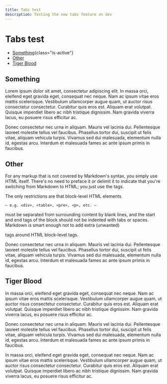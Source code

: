```yaml
---
title: Tabs test
description: Testing the new tabs feature on dev
---
```

# Tabs test

<div class="router">
<div class="tabs is-medium is-centered">

- [Something](#tabs-something){class="is-active"}
- [Other](#tabs-other)
- [Tiger Blood](#tabs-tiger-blood)
    
</div>

<div id="tabs-something" class="tabs-content">

## Something

Lorem ipsum dolor sit amet, consectetur adipiscing elit. In massa orci, eleifend eget gravida eget, consequat nec neque. Nam ac ipsum vitae eros mattis scelerisque. Vestibulum ullamcorper augue quam, ut auctor risus consectetur consectetur. Curabitur quis eros est. Aliquam erat volutpat. Quisque imperdiet libero ac nibh tristique dignissim. Nam gravida viverra lacus, eu posuere risus efficitur ac.

Donec consectetur nec urna in aliquam. Mauris vel lacinia dui. Pellentesque laoreet molestie tellus vel faucibus. Phasellus tortor dui, suscipit ut felis vitae, aliquam vehicula turpis. Vivamus sed dui malesuada, elementum nulla id, egestas arcu. Interdum et malesuada fames ac ante ipsum primis in faucibus.

</div>

<div id="tabs-other" class="tabs-content">

## Other

For any markup that is not covered by Markdown's syntax, you simply use HTML itself. There's no need to preface it or delimit it to indicate that you're switching from Markdown to HTML; you just use the tags.

The only restrictions are that block-level HTML elements

    — e.g. <div>, <table>, <pre>, <p>, etc. — 

must be separated from surrounding content by blank lines, and the start and end tags of the block should not be indented with tabs or spaces. Markdown is smart enough not to add extra (unwanted) <p> tags around HTML block-level tags.

Donec consectetur nec urna in aliquam. Mauris vel lacinia dui. Pellentesque laoreet molestie tellus vel faucibus. Phasellus tortor dui, suscipit ut felis vitae, aliquam vehicula turpis. Vivamus sed dui malesuada, elementum nulla id, egestas arcu. Interdum et malesuada fames ac ante ipsum primis in faucibus.

</div>

<div id="tabs-tiger-blood" class="tabs-content">

## Tiger Blood

In massa orci, eleifend eget gravida eget, consequat nec neque. Nam ac ipsum vitae eros mattis scelerisque. Vestibulum ullamcorper augue quam, ut auctor risus consectetur consectetur. Curabitur quis eros est. Aliquam erat volutpat. Quisque imperdiet libero ac nibh tristique dignissim. Nam gravida viverra lacus, eu posuere risus efficitur ac.

Donec consectetur nec urna in aliquam. Mauris vel lacinia dui. Pellentesque laoreet molestie tellus vel faucibus. Phasellus tortor dui, suscipit ut felis vitae, aliquam vehicula turpis. Vivamus sed dui malesuada, elementum nulla id, egestas arcu. Interdum et malesuada fames ac ante ipsum primis in faucibus.

In massa orci, eleifend eget gravida eget, consequat nec neque. Nam ac ipsum vitae eros mattis scelerisque. Vestibulum ullamcorper augue quam, ut auctor risus consectetur consectetur. Curabitur quis eros est. Aliquam erat volutpat. Quisque imperdiet libero ac nibh tristique dignissim. Nam gravida viverra lacus, eu posuere risus efficitur ac.

</div>
</div>
